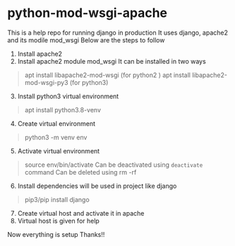# python-mod-wsgi-apache
This is a help repo for running django in production
It uses django, apache2 and its modile mod_wsgi
Below are the steps to follow

1. Install apache2
2. Install apache2 module mod_wsgi
It can be installed in two ways
> apt install libapache2-mod-wsgi (for python2 )
> apt install libapache2-mod-wsgi-py3 (for python3)
3. Install python3 virtual environment
> apt install python3.8-venv
4. Create virtual environment
> python3 -m venv env
5. Activate virtual environment
> source env/bin/activate
> Can be deactivated using `deactivate` command
> Can be deleted using rm -rf <virtual-env-dir>
6. Install dependencies will be used in project like django
> pip3/pip install django
7. Create virtual host and activate it in apache
8. Virtual host is given for help

Now everything is setup
Thanks!!
